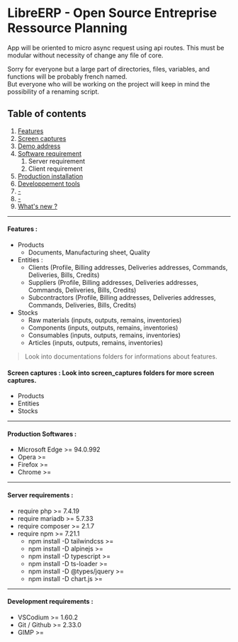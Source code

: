 # LibreERP - Open Source Entreprise Ressource Planning

App will be oriented to micro async request using api routes.
This must be modular without necessity of change any file of core.

Sorry for everyone but a large part of directories, files, variables, and functions will be probably french named.\
But everyone who will be working on the project will keep in mind the possibility of a renaming script.

## Table of contents
1. [Features](#features)
2. [Screen captures](#features)
3. [Demo address](#features)
5. [Software requirement](#softwarerequirement)
    1. Server requirement
    2. Client requirement
7. [Production installation](#productioninstallation)
8. [Developpement tools](#developpementtools)
9. [-](#-)
10. [-](#-)
11. [What's new ?](#whatsnew)

---
#### Features :
* Products
    * Documents, Manufacturing sheet, Quality
* Entities :
    * Clients (Profile, Billing addresses, Deliveries addresses, Commands, Deliveries, Bills, Credits)
    * Suppliers (Profile, Billing addresses, Deliveries addresses, Commands, Deliveries, Bills, Credits)
    * Subcontractors (Profile, Billing addresses, Deliveries addresses, Commands, Deliveries, Bills, Credits)
* Stocks
    * Raw materials (inputs, outputs, remains, inventories)
    * Components (inputs, outputs, remains, inventories)
    * Consumables (inputs, outputs, remains, inventories)
    * Articles (inputs, outputs, remains, inventories)

> Look into documentations folders for informations about features.

#### Screen captures : Look into screen_captures folders for more screen captures.
* Products
* Entities
* Stocks

---
#### Production Softwares :
* Microsoft Edge                    >= 94.0.992
* Opera                             >= 
* Firefox                           >=
* Chrome                            >=

---
#### Server requirements :
* require php                       >= 7.4.19
* require mariadb                   >= 5.7.33
* require composer                  >= 2.1.7
* require npm                       >= 7.21.1
    * npm install -D tailwindcss    >=
    * npm install -D alpinejs       >=
    * npm install -D typescript     >= 
    * npm install -D ts-loader      >= 
    * npm install -D @types/jquery  >= 
    * npm install -D chart.js       >= 

---
#### Development requirements :
* VSCodium                          >= 1.60.2
* Git / Github                      >= 2.33.0
* GIMP                              >= 



